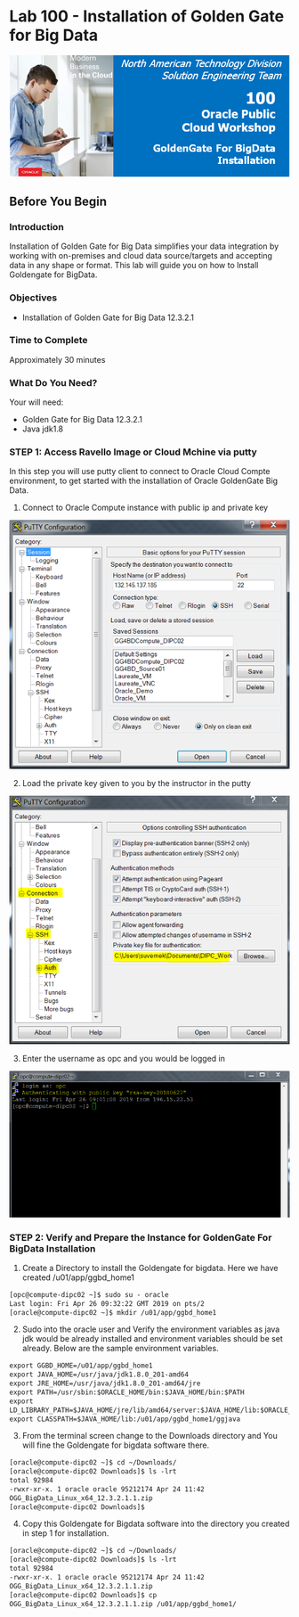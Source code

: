 # Lab 100 -  Installation of Golden Gate for Big Data

![](images/100/image100_0.png)

## Before You Begin

### Introduction
Installation of Golden Gate for Big Data simplifies your data integration by working with on-premises and cloud data source/targets and accepting data in any shape or format. This lab will guide you on how to Install Goldengate for BigData.

### Objectives
- Installation of Golden Gate for Big Data 12.3.2.1

### Time to Complete
Approximately 30 minutes

### What Do You Need?
Your will need:
- Golden Gate for Big Data 12.3.2.1
- Java jdk1.8

### STEP 1: Access Ravello Image or Cloud Mchine via putty

In this step you will use putty client to connect to Oracle Cloud Compte environment, to get started with the installation of Oracle GoldenGate Big Data.

1. Connect to Oracle Compute instance with public ip and private key

![](images/100/image100_1.png)

2. Load the private key given to you by the instructor in the putty 

![](images/100/image100_2.png)

3. Enter the username as opc and you would be logged in

![](images/100/image100_3.png)


### STEP 2: Verify and Prepare the Instance for GoldenGate For BigData Installation

1. Create a Directory to install the Goldengate for bigdata. Here we have created /u01/app/ggbd_home1

```
[opc@compute-dipc02 ~]$ sudo su - oracle
Last login: Fri Apr 26 09:32:22 GMT 2019 on pts/2
[oracle@compute-dipc02 ~]$ mkdir /u01/app/ggbd_home1
```

2. Sudo into the oracle user and Verify the environment variables as java jdk would be already installed and environment variables should be set already. Below are the sample environment variables.

```
export GGBD_HOME=/u01/app/ggbd_home1
export JAVA_HOME=/usr/java/jdk1.8.0_201-amd64
export JRE_HOME=/usr/java/jdk1.8.0_201-amd64/jre
export PATH=/usr/sbin:$ORACLE_HOME/bin:$JAVA_HOME/bin:$PATH
export LD_LIBRARY_PATH=$JAVA_HOME/jre/lib/amd64/server:$JAVA_HOME/lib:$ORACLE_HOME/lib
export CLASSPATH=$JAVA_HOME/lib:/u01/app/ggbd_home1/ggjava
```

3. From the terminal screen change to the Downloads directory and You will fine the Goldengate for bigdata software there.

```
[oracle@compute-dipc02 ~]$ cd ~/Downloads/
[oracle@compute-dipc02 Downloads]$ ls -lrt
total 92984
-rwxr-xr-x. 1 oracle oracle 95212174 Apr 24 11:42 OGG_BigData_Linux_x64_12.3.2.1.1.zip
[oracle@compute-dipc02 Downloads]$

```

4. Copy this Goldengate for Bigdata software into the directory you created in step 1 for installation.

```
[oracle@compute-dipc02 ~]$ cd ~/Downloads/
[oracle@compute-dipc02 Downloads]$ ls -lrt
total 92984
-rwxr-xr-x. 1 oracle oracle 95212174 Apr 24 11:42 OGG_BigData_Linux_x64_12.3.2.1.1.zip
[oracle@compute-dipc02 Downloads]$ cp OGG_BigData_Linux_x64_12.3.2.1.1.zip /u01/app/ggbd_home1/
```

